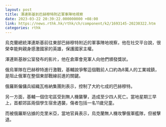 ```yaml
---
layout: post
title: 澤連斯基到巴赫穆特附近軍事陣地視察
date: 2023-03-22 20:39:22.000000000 +08:00
link: https://news.rthk.hk/rthk/ch/component/k2/1693145-20230322.htm
categories: rthk
---
```


烏克蘭總統澤連斯基前往東部巴赫穆特附近的軍事陣地視察，他在社交平台說，很榮幸能夠親身感激國家的英雄，保護國家主權。

澤連斯基辦公室發布的影片，他在倉庫會見軍人向他們頒發獎狀。

俄烏軍隊在巴赫穆特進行激戰，基輔說爭奪這個戰前人口約為8萬人的工業城鎮，是阻止俄軍在整個東部戰線前進的關鍵。

俄羅斯僱傭兵組織瓦格納集團則表示，控制了大約七成的巴赫穆特。

另一方面，基輔一個住宅區受到無人機襲擊，造成至少四人死亡。當地星期三早上，首都郊區兩個學生宿舍遇襲，傷者包括一名11歲兒童。

而被俄羅斯佔據的克里米亞，當地官員表示，烏克蘭無人機攻擊俄軍艦隊，但被擊退。
